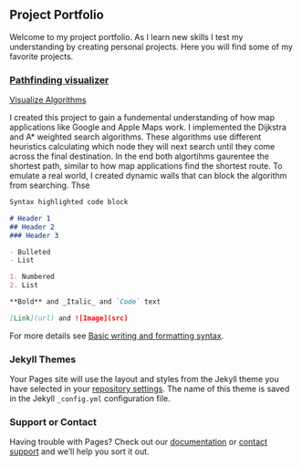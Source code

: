 ## Project Portfolio
Welcome to my project portfolio. As I learn new skills I test my understanding by creating personal projects. Here you will find some of my favorite projects.



### [Pathfinding visualizer](https://nabeel44.github.io/Pathfinding-Visualizer/)

[Visualize Algorithms](https://nabeel44.github.io/Pathfinding-Visualizer/)

I created this project to gain a fundemental understanding of how map applications like Google and Apple Maps work. I implemented the Dijkstra and A* weighted search algorithms. These algorithms use different heuristics calculating which node they will next search until they come across the final destination. In the end both algortihms gaurentee the shortest path, similar to how map applications find the shortest route. To emulate a real world, I created dynamic walls that can block the algorithm from searching. Thse 

```markdown
Syntax highlighted code block

# Header 1
## Header 2
### Header 3

- Bulleted
- List

1. Numbered
2. List

**Bold** and _Italic_ and `Code` text

[Link](url) and ![Image](src)
```

For more details see [Basic writing and formatting syntax](https://docs.github.com/en/github/writing-on-github/getting-started-with-writing-and-formatting-on-github/basic-writing-and-formatting-syntax).

### Jekyll Themes

Your Pages site will use the layout and styles from the Jekyll theme you have selected in your [repository settings](https://github.com/nabeel44/nabeel44.github.io/settings/pages). The name of this theme is saved in the Jekyll `_config.yml` configuration file.

### Support or Contact

Having trouble with Pages? Check out our [documentation](https://docs.github.com/categories/github-pages-basics/) or [contact support](https://support.github.com/contact) and we’ll help you sort it out.
